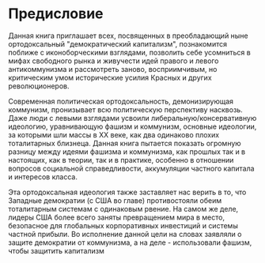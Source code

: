 # Предисловие

<p>Данная книга приглашает всех, посвященных в преобладающий ныне ортодоксальный "демократический капитализм", познакомится поближе с иконоборческими взглядами, позволить себе усомниться в мифах свободного рынка и живучести идей правого и левого антикоммунизма и рассмотреть заново, восприимчивым, но критическим умом исторические усилия Красных и других революционеров.</p>

<p>Современная политическая ортодоксальность, демонизирующая коммунизм, пронизывает всю политическую перспективу насквозь. Даже люди с левыми взглядами усвоили либеральную/консервативную идеологию, уравнивающую фашизм и коммунизм, основные идеологии, за которыми шли массы в XX веке, как два одинаково плохих тоталитарных близнеца. Данная книга пытается показать огромную разницу между идеями фашизма и коммунизма, как прошлых так и в настоящих, как в теории, так и в практике, особенно в отношении вопросов социальной справедливости, аккумуляции частного капитала и интересов класса.</p>

<p>Эта ортодоксальная идеология также заставляет нас верить в то, что Западные демократии (с США во главе) противостояли обеим тоталитарным системам с одинаковым рвение. На самом же деле, лидеры США более всего заняты превращением мира в место, безопасное для глобальных корпоративных инвестиций и системы частной прибыли. Во исполнение данной цели на словах заявляли о защите демократии от коммунизма, а на деле - использовали фашизм, чтобы защитить капитализм</p>